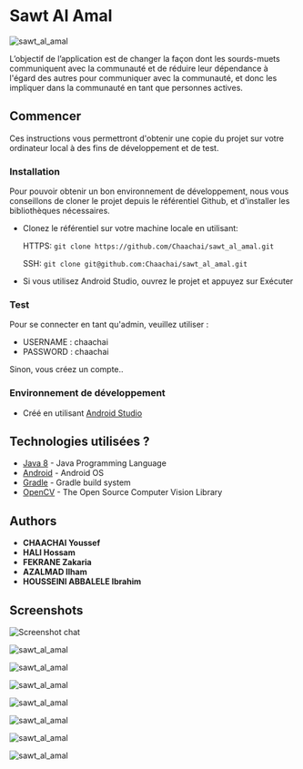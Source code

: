 # Sawt Al Amal

![sawt_al_amal](https://i.imgur.com/lD9JgGE.png)


L’objectif de l’application est de changer la façon dont les sourds-muets communiquent avec la communauté et de réduire leur dépendance à l'égard des autres pour communiquer avec la communauté, et donc les impliquer dans la communauté en tant que personnes actives.

## Commencer

Ces instructions vous permettront d'obtenir une copie du projet sur votre ordinateur local à des fins de développement et de test.


### Installation

Pour pouvoir obtenir un bon environnement de développement, nous vous conseillons de cloner le projet depuis le référentiel Github, et d'installer les bibliothèques nécessaires.

* Clonez le référentiel sur votre machine locale en utilisant:

    HTTPS: ```git clone https://github.com/Chaachai/sawt_al_amal.git```
    
    SSH: ```git clone git@github.com:Chaachai/sawt_al_amal.git```
   
* Si vous utilisez Android Studio, ouvrez le projet et appuyez sur Exécuter


### Test

Pour se connecter en tant qu'admin, veuillez utiliser :
* USERNAME : chaachai 
* PASSWORD : chaachai

Sinon, vous créez un compte..


### Environnement de développement

* Créé en utilisant [Android Studio](https://developer.android.com/studio)

## Technologies utilisées ?

* [Java 8](https://www.oracle.com/technetwork/java/javase/overview/java8-2100321.html) - Java Programming Language
* [Android](https://www.android.com/) - Android OS
* [Gradle](https://gradle.org/) - Gradle build system
* [OpenCV](https://opencv.org/) - The Open Source Computer Vision Library


## Authors

* **CHAACHAI Youssef** 
* **HALI Hossam** 
* **FEKRANE Zakaria** 
* **AZALMAD Ilham** 
* **HOUSSEINI ABBALELE Ibrahim** 


## Screenshots

![Screenshot chat](https://i.imgur.com/qNUob9V.jpg)

![sawt_al_amal](https://i.imgur.com/DhoMvP3.jpg)

![sawt_al_amal](https://i.imgur.com/KXIGTto.jpg)

![sawt_al_amal](https://i.imgur.com/3vh1pTX.jpg)

![sawt_al_amal](https://i.imgur.com/pDYztM0.jpg)

![sawt_al_amal](https://i.imgur.com/s81wjOq.jpg)

![sawt_al_amal](https://i.imgur.com/KVWmmky.jpg)

![sawt_al_amal](https://i.imgur.com/d7kn8eZ.jpg)


